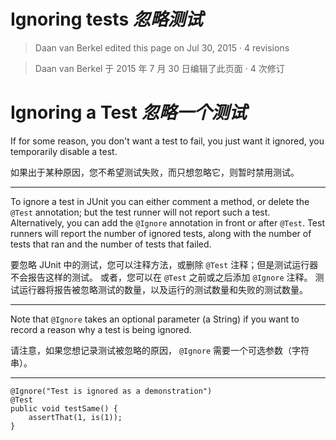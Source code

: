 # Ignoring tests *忽略测试*

> Daan van Berkel edited this page on Jul 30, 2015 · 4 revisions 

> Daan van Berkel 于 2015 年 7 月 30 日编辑了此页面 · 4 次修订

# Ignoring a Test *忽略一个测试*

If for some reason, you don't want a test to fail, you just want it ignored, you temporarily disable a test.


如果出于某种原因，您不希望测试失败，而只想忽略它，则暂时禁用测试。

---

To ignore a test in JUnit you can either comment a method, or delete the `@Test` annotation; but the test runner will not report such a test. 
Alternatively, you can add the `@Ignore` annotation in front or after `@Test`. 
Test runners will report the number of ignored tests, along with the number of tests that ran and the number of tests that failed.


要忽略 JUnit 中的测试，您可以注释方法，或删除 `@Test` 注释；但是测试运行器不会报告这样的测试。
或者，您可以在 `@Test` 之前或之后添加 `@Ignore` 注释。
测试运行器将报告被忽略测试的数量，以及运行的测试数量和失败的测试数量。

---

Note that `@Ignore` takes an optional parameter (a String) if you want to record a reason why a test is being ignored.


请注意，如果您想记录测试被忽略的原因， `@Ignore` 需要一个可选参数（字符串）。

---

```
@Ignore("Test is ignored as a demonstration")
@Test
public void testSame() {
    assertThat(1, is(1));
}

```

